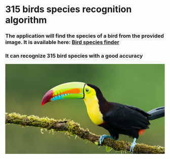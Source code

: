 # 315 birds species recognition algorithm
### The application will find the species of a bird from the provided image. It is available here: <a href="https://bluejay-c7humgbxkq-ew.a.run.app//" target="_blank">Bird species finder</a>
### It can recognize 315 bird species with a good accuracy

![bluejay](images/toucan.jpeg)


